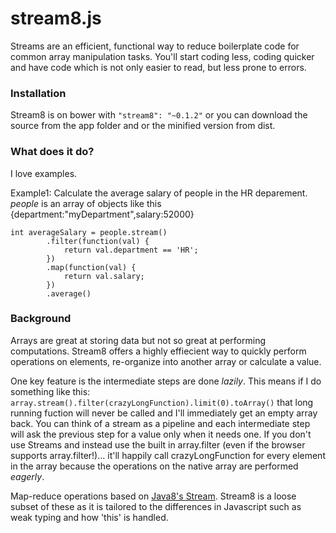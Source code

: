 stream8.js
==========

Streams are an efficient, functional way to reduce boilerplate code for common array manipulation tasks. You'll start coding less, coding quicker and have code which is not only easier to read, but less prone to errors.

<h3>Installation</h3>
Stream8 is on bower with <code>"stream8": "~0.1.2"</code> or you can download the source from the app folder and or the minified version from dist.

<h3>What does it do?</h3>
I love examples.

Example1: Calculate the average salary of people in the HR deparement. <i>people</i> is an array of objects like this {department:"myDepartment",salary:52000}
<pre><code>int averageSalary = people.stream()
		.filter(function(val) {
			return val.department == 'HR';
		})
		.map(function(val) {
			return val.salary;
		})
		.average()</code></pre>

<h3>Background</h3>
Arrays are great at storing data but not so great at performing computations. Stream8 offers a highly effiecient way to quickly perform operations on elements, re-organize into another array or calculate a value.

One key feature is the intermediate steps are done <i>lazily</i>. This means if I do something like this: <code>array.stream().filter(crazyLongFunction).limit(0).toArray()</code> that long running fuction will never be called and I'll immediately get an empty array back. You can think of a stream as a pipeline and each intermediate step will ask the previous step for a value only when it needs one. If you don't use Streams and instead use the built in array.filter (even if the browser supports array.filter!)... it'll happily call crazyLongFunction for every element in the array because the operations on the native array are performed <i>eagerly</i>.

Map-reduce operations based on <a href="https://docs.oracle.com/javase/8/docs/api/java/util/stream/Stream.html" target="_blank">Java8's Stream</a>. Stream8 is a loose subset of these as it is tailored to the differences in Javascript such as weak typing and how 'this' is handled.
